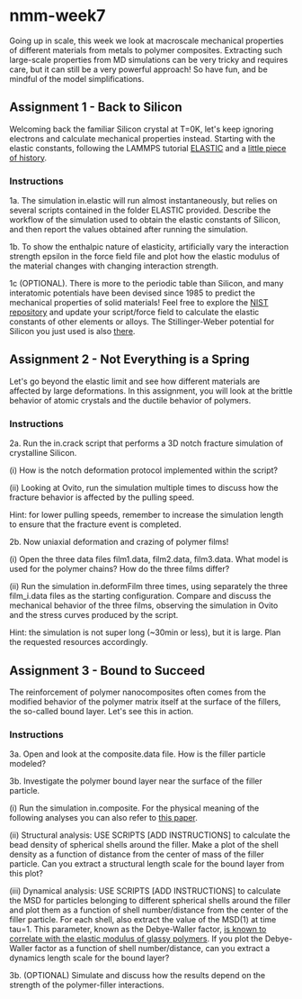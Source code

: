 # nmm-week7

Going up in scale, this week we look at macroscale mechanical properties of different materials from metals to polymer composites. Extracting such large-scale properties from MD simulations can be very tricky and requires care, but it can still be a very powerful approach! So have fun, and be mindful of the model simplifications.

## Assignment 1 - Back to Silicon

Welcoming back the familiar Silicon crystal at T=0K, let's keep ignoring electrons and calculate mechanical properties instead. Starting with the elastic constants, following the LAMMPS tutorial [ELASTIC](https://docs.lammps.org/Howto_elastic.html) and a [little piece of history](https://abrams-teaching.github.io/msim/node41.html).

### Instructions

1a. The simulation in.elastic will run almost instantaneously, but relies on several scripts contained in the folder ELASTIC provided. Describe the workflow of the simulation used to obtain the elastic constants of Silicon, and then report the values obtained after running the simulation.

1b. To show the enthalpic nature of elasticity, artificially vary the interaction strength epsilon in the force field file and plot how the elastic modulus of the material changes with changing interaction strength.

1c (OPTIONAL). There is more to the periodic table than Silicon, and many interatomic potentials have been devised since 1985 to predict the mechanical properties of solid materials! Feel free to explore the [NIST repository](https://www.ctcms.nist.gov/potentials/) and update your script/force field to calculate the elastic constants of other elements or alloys. The Stillinger-Weber potential for Silicon you just used is also [there](https://www.ctcms.nist.gov/potentials/entry/1985--Stillinger-F-H-Weber-T-A--Si/).

## Assignment 2 - Not Everything is a Spring

Let's go beyond the elastic limit and see how different materials are affected by large deformations. In this assignment, you will look at the brittle behavior of atomic crystals and the ductile behavior of polymers.

### Instructions

2a. Run the in.crack script that performs a 3D notch fracture simulation of crystalline Silicon. 

(i) How is the notch deformation protocol implemented within the script? 

(ii) Looking at Ovito, run the simulation multiple times to discuss how the fracture behavior is affected by the pulling speed.

Hint: for lower pulling speeds, remember to increase the simulation length to ensure that the fracture event is completed.

2b. Now uniaxial deformation and crazing of polymer films! 

(i) Open the three data files film1.data, film2.data, film3.data. What model is used for the polymer chains? How do the three films differ?

(ii) Run the simulation in.deformFilm three times, using separately the three film_i.data files as the starting configuration. Compare and discuss the mechanical behavior of the three films, observing the simulation in Ovito and the stress curves produced by the script. 

Hint: the simulation is not super long (~30min or less), but it is large. Plan the requested resources accordingly.

## Assignment 3 - Bound to Succeed

The reinforcement of polymer nanocomposites often comes from the modified behavior of the polymer matrix itself at the surface of the fillers, the so-called bound layer. Let's see this in action.

### Instructions

3a. Open and look at the composite.data file. How is the filler particle modeled?

3b. Investigate the polymer bound layer near the surface of the filler particle.

(i) Run the simulation in.composite. For the physical meaning of the following analyses you can also refer to [this paper](https://doi.org/10.1063/5.0101551).

(ii) Structural analysis: USE SCRIPTS [ADD INSTRUCTIONS] to calculate the bead density of spherical shells around the filler. Make a plot of the shell density as a function of distance from the center of mass of the filler particle. Can you extract a structural length scale for the bound layer from this plot?

(iii) Dynamical analysis: USE SCRIPTS [ADD INSTRUCTIONS] to calculate the MSD for particles belonging to different spherical shells around the filler and plot them as a function of shell number/distance from the center of the filler particle. For each shell, also extract the value of the MSD(1) at time tau=1. This parameter, known as the Debye-Waller factor, [is known to correlate with the elastic modulus of glassy polymers](https://doi.org/10.1016/j.xcrp.2021.100596). If you plot the Debye-Waller factor as a function of shell number/distance, can you extract a dynamics length scale for the bound layer? 

3b. (OPTIONAL) Simulate and discuss how the results depend on the strength of the polymer-filler interactions.
